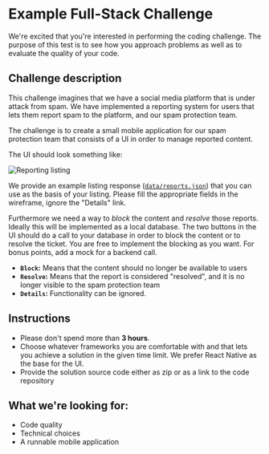 # Example Full-Stack Challenge

We're excited that you're interested in performing the coding challenge.
The purpose of this test is to see how you approach problems as well as to evaluate the quality of your code.

## Challenge description

This challenge imagines that we have a social media platform that is under attack from spam. We have implemented a reporting system for users that lets them report spam to the platform, and our spam protection team.  

The challenge is to create a small mobile application for our spam protection team that consists of a UI in order to manage reported content.

The UI should look something like:

![Reporting listing](https://github.com/morkro/coding-challenge/blob/master/images/wireframe.png?raw=true)

We provide an example listing response ([`data/reports.json`](data/reports.json)) that you can use as the basis of your listing. Please fill the appropriate fields in the wireframe, ignore the "Details" link.

Furthermore we need a way to _block_ the content and _resolve_ those reports. Ideally this will be implemented as a local database. The two buttons in the UI should do a call to your database in order to block the content or to resolve the ticket. You are free to implement the blocking as you want. For bonus points, add a mock for a backend call.


- **`Block`:** Means that the content should no longer be available to users
- **`Resolve`:** Means that the report is considered "resolved", and it is no longer visible to the spam protection team
- **`Details`:** Functionality can be ignored.

## Instructions
- Please don't spend more than **3 hours**.
- Choose whatever frameworks you are comfortable with and that lets you achieve a solution in the given time limit. We prefer React Native as the base for the UI.
- Provide the solution source code either as zip or as a link to the code repository

## What we're looking for:
- Code quality
- Technical choices
- A runnable mobile application
